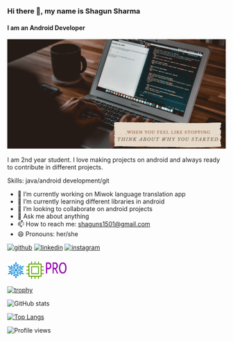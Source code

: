 
### Hi there 👋, my name is Shagun Sharma
#### I am an Android Developer
![I am an Android Developer](https://github.com/Shagun15/Shagun15/blob/master/BLAH.png)

I am 2nd year student. I love making projects on android and always ready to contribute in different projects.

Skills: java/android development/git

- 🔭 I’m currently working on Miwok language translation app 
- 🌱 I’m currently learning different libraries in android 
- 👯 I’m looking to collaborate on android projects 
- 💬 Ask me about anything 
- 📫 How to reach me: shaguns1501@gmail.com 
- 😄 Pronouns: her/she 


[<img src='https://cdn.jsdelivr.net/npm/simple-icons@3.0.1/icons/github.svg' alt='github' height='40'>](https://github.com/Shagun15)  [<img src='https://cdn.jsdelivr.net/npm/simple-icons@3.0.1/icons/linkedin.svg' alt='linkedin' height='40'>](https://www.linkedin.com/in/shagun-sharma-7589b7196//)  [<img src='https://cdn.jsdelivr.net/npm/simple-icons@3.0.1/icons/instagram.svg' alt='instagram' height='40'>](https://www.instagram.com/x.shagun.x/)  

<a href='https://archiveprogram.github.com/'><img src='https://raw.githubusercontent.com/acervenky/animated-github-badges/master/assets/acbadge.gif' width='40' height='40'></a> <a href='https://docs.github.com/en/developers'><img src='https://raw.githubusercontent.com/acervenky/animated-github-badges/master/assets/devbadge.gif' width='40' height='40'></a> <a href='https://github.com/pricing'><img src='https://raw.githubusercontent.com/acervenky/animated-github-badges/master/assets/pro.gif' width='50' height='50'></a>

[![trophy](https://github-profile-trophy.vercel.app/?username=Shagun15)](https://github.com/ryo-ma/github-profile-trophy)

![GitHub stats](https://github-readme-stats.vercel.app/api?username=Shagun15&show_icons=true)  

[![Top Langs](https://github-readme-stats.vercel.app/api/top-langs/?username=Shagun15)](https://github.com/anuraghazra/github-readme-stats)

![Profile views](https://gpvc.arturio.dev/Shagun15)  
